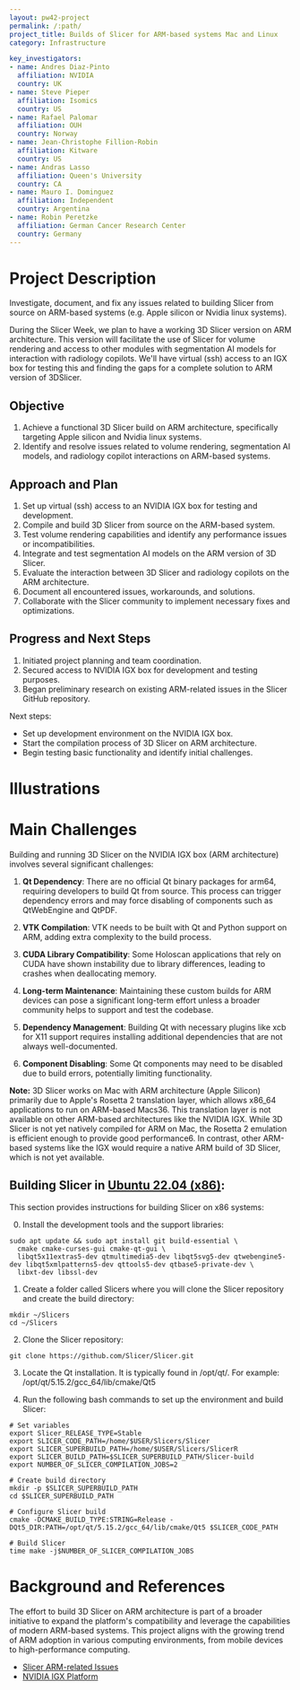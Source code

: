 ```yaml
---
layout: pw42-project
permalink: /:path/
project_title: Builds of Slicer for ARM-based systems Mac and Linux
category: Infrastructure

key_investigators:
- name: Andres Diaz-Pinto
  affiliation: NVIDIA
  country: UK
- name: Steve Pieper
  affiliation: Isomics
  country: US
- name: Rafael Palomar
  affiliation: OUH
  country: Norway
- name: Jean-Christophe Fillion-Robin
  affiliation: Kitware
  country: US
- name: Andras Lasso
  affiliation: Queen's University
  country: CA
- name: Mauro I. Dominguez
  affiliation: Independent
  country: Argentina  
- name: Robin Peretzke
  affiliation: German Cancer Research Center
  country: Germany  
---
```


# Project Description

Investigate, document, and fix any issues related to building Slicer from source on ARM-based systems (e.g. Apple silicon or Nvidia linux systems).

During the Slicer Week, we plan to have a working 3D Slicer version on ARM architecture. This version will facilitate the use of Slicer for volume rendering and access to other modules with segmentation AI models for interaction with radiology copilots. We'll have virtual (ssh) access to an IGX box for testing this and finding the gaps for a complete solution to ARM version of 3DSlicer.

## Objective

1. Achieve a functional 3D Slicer build on ARM architecture, specifically targeting Apple silicon and Nvidia linux systems.
2. Identify and resolve issues related to volume rendering, segmentation AI models, and radiology copilot interactions on ARM-based systems.

## Approach and Plan

1. Set up virtual (ssh) access to an NVIDIA IGX box for testing and development.
2. Compile and build 3D Slicer from source on the ARM-based system.
3. Test volume rendering capabilities and identify any performance issues or incompatibilities.
4. Integrate and test segmentation AI models on the ARM version of 3D Slicer.
5. Evaluate the interaction between 3D Slicer and radiology copilots on the ARM architecture.
6. Document all encountered issues, workarounds, and solutions.
7. Collaborate with the Slicer community to implement necessary fixes and optimizations.

## Progress and Next Steps

1. Initiated project planning and team coordination.
2. Secured access to NVIDIA IGX box for development and testing purposes.
3. Began preliminary research on existing ARM-related issues in the Slicer GitHub repository.

Next steps:
- Set up development environment on the NVIDIA IGX box.
- Start the compilation process of 3D Slicer on ARM architecture.
- Begin testing basic functionality and identify initial challenges.

# Illustrations

<!-- Add pictures and links to videos that demonstrate what has been accomplished. -->

# Main Challenges

Building and running 3D Slicer on the NVIDIA IGX box (ARM architecture) involves several significant challenges:

1. **Qt Dependency**: There are no official Qt binary packages for arm64, requiring developers to build Qt from source. This process can trigger dependency errors and may force disabling of components such as QtWebEngine and QtPDF.

2. **VTK Compilation**: VTK needs to be built with Qt and Python support on ARM, adding extra complexity to the build process.

3. **CUDA Library Compatibility**: Some Holoscan applications that rely on CUDA have shown instability due to library differences, leading to crashes when deallocating memory.

4. **Long-term Maintenance**: Maintaining these custom builds for ARM devices can pose a significant long-term effort unless a broader community helps to support and test the codebase.

5. **Dependency Management**: Building Qt with necessary plugins like xcb for X11 support requires installing additional dependencies that are not always well-documented.

6. **Component Disabling**: Some Qt components may need to be disabled due to build errors, potentially limiting functionality.

**Note:** 3D Slicer works on Mac with ARM architecture (Apple Silicon) primarily due to Apple's Rosetta 2 translation layer, which allows x86_64 applications to run on ARM-based Macs36. This translation layer is not available on other ARM-based architectures like the NVIDIA IGX. While 3D Slicer is not yet natively compiled for ARM on Mac, the Rosetta 2 emulation is efficient enough to provide good performance6. In contrast, other ARM-based systems like the IGX would require a native ARM build of 3D Slicer, which is not yet available.

## Building Slicer in [Ubuntu 22.04 (x86)](https://slicer.readthedocs.io/en/latest/developer_guide/build_instructions/linux.html#ubuntu-22-04-jammy-jellyfish):

This section provides instructions for building Slicer on x86 systems:

0. Install the development tools and the support libraries:

```console
sudo apt update && sudo apt install git build-essential \
  cmake cmake-curses-gui cmake-qt-gui \
  libqt5x11extras5-dev qtmultimedia5-dev libqt5svg5-dev qtwebengine5-dev libqt5xmlpatterns5-dev qttools5-dev qtbase5-private-dev \
  libxt-dev libssl-dev
```

1. Create a folder called Slicers where you will clone the Slicer repository and create the build directory:
 
```console
mkdir ~/Slicers
cd ~/Slicers
```

2. Clone the Slicer repository:

```console
git clone https://github.com/Slicer/Slicer.git
```
3. Locate the Qt installation. It is typically found in /opt/qt/. For example: /opt/qt/5.15.2/gcc_64/lib/cmake/Qt5

4. Run the following bash commands to set up the environment and build Slicer:

```console
# Set variables
export Slicer_RELEASE_TYPE=Stable
export SLICER_CODE_PATH=/home/$USER/Slicers/Slicer
export SLICER_SUPERBUILD_PATH=/home/$USER/Slicers/SlicerR
export SLICER_BUILD_PATH=$SLICER_SUPERBUILD_PATH/Slicer-build
export NUMBER_OF_SLICER_COMPILATION_JOBS=2

# Create build directory
mkdir -p $SLICER_SUPERBUILD_PATH
cd $SLICER_SUPERBUILD_PATH

# Configure Slicer build
cmake -DCMAKE_BUILD_TYPE:STRING=Release -DQt5_DIR:PATH=/opt/qt/5.15.2/gcc_64/lib/cmake/Qt5 $SLICER_CODE_PATH

# Build Slicer
time make -j$NUMBER_OF_SLICER_COMPILATION_JOBS
```

# Background and References

The effort to build 3D Slicer on ARM architecture is part of a broader initiative to expand the platform's compatibility and leverage the capabilities of modern ARM-based systems. This project aligns with the growing trend of ARM adoption in various computing environments, from mobile devices to high-performance computing.

<!-- If you developed any software, include link to the source code repository. If possible, also add links to sample data, and to any relevant publications. -->

- [Slicer ARM-related Issues](https://github.com/Slicer/Slicer/issues?q=is%3Aissue+is%3Aopen+arm)
- [NVIDIA IGX Platform](https://www.nvidia.com/en-gb/edge-computing/products/igx/)
